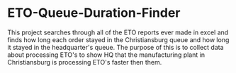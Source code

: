 # ETO-Queue-Duration-Finder
This project searches through all of the ETO reports ever made in excel and finds how long each order stayed in the Christiansburg queue and how long it stayed in the headquarter's queue. The purpose of this is to collect data about processing ETO's to show HQ that the manufacturing plant in Christiansburg is processing ETO's faster then them.
